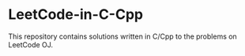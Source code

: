 # LeetCode-in-C-Cpp
This repository contains solutions written in C/Cpp to the problems on LeetCode OJ.
